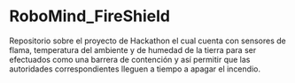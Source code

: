 # RoboMind_FireShield
Repositorio sobre el proyecto de Hackathon el cual cuenta con sensores de flama, temperatura del ambiente y de humedad de la tierra para ser efectuados como una barrera de contención y así permitir que las autoridades correspondientes lleguen a tiempo a apagar el incendio.
